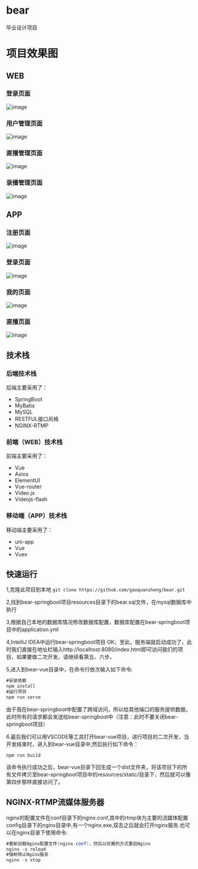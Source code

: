 # bear
毕业设计项目

# 项目效果图
## WEB
### 登录页面
![image](https://github.com/gaoquansheng/bear/blob/master/config/images/login.png)
### 用户管理页面
![image](https://github.com/gaoquansheng/bear/blob/master/config/images/userManage.png)
### 直播管理页面
![image](https://github.com/gaoquansheng/bear/blob/master/config/images/live.png)
### 录播管理页面
![image](https://github.com/gaoquansheng/bear/blob/master/config/images/record.png)
## APP
### 注册页面
![image](https://github.com/gaoquansheng/bear/blob/master/config/images/appRegesiter.jpg)
### 登录页面
![image](https://github.com/gaoquansheng/bear/blob/master/config/images/appLogin.jpg)
### 我的页面
![image](https://github.com/gaoquansheng/bear/blob/master/config/images/appMe.jpg)
### 直播页面
![image](https://github.com/gaoquansheng/bear/blob/master/config/images/appLive.jpg)

## 技术栈
### 后端技术栈
后端主要采用了：
- SpringBoot
- MyBatis
- MySQL
- RESTFUL接口风格
- NGINX-RTMP
### 前端（WEB）技术栈
前端主要采用了：
- Vue
- Axios
- ElementUI
- Vue-router
- Video.js
- Videojs-flash
### 移动端（APP）技术栈
移动端主要采用了：
- uni-app
- Vue
- Vuex
## 快速运行
1,克隆此项目到本地
`git clone https://github.com/gaoquansheng/bear.git`

2,找到bear-springboot项目resources目录下的bear.sql文件，在mysql数据库中执行

3,根据自己本地的数据库情况修改数据库配置，数据库配置在bear-springboot项目中的application.yml

4,IntelliJ IDEA中运行bear-springboot项目
OK，至此，服务端就启动成功了，此时我们直接在地址栏输入http://localhost:8080/index.html即可访问我们的项目，如果要做二次开发，请继续看第五、六步。

5,进入到bear-vue目录中，在命令行依次输入如下命令:
```java 
#安装依赖
npm install
#运行项目
npm run serve
```
由于我在bear-springboot中配置了跨域访问，所以给其他端口的服务提供数据，此时所有的请求都会发送给bear-springboot中（注意：此时不要关闭bear-springboot项目）

6.最后我们可以用VSCODE等工具打开bear-vue项目，进行项目的二次开发，当开发结束时，进入到bear-vue目录中,然后执行如下命令：

`npm run build`

该命令执行成功之后，bear-vue目录下回生成一个dist文件夹，将该项目下的所有文件拷贝至bear-springboot项目中的resources/static/目录下，然后就可以像第四步那样直接访问了。
## NGINX-RTMP流媒体服务器
nginx的配置文件在conf目录下的nginx.conf,其中的rtmp块为主要的流媒体配置
config目录下的nginx目录中,有一个nginx.exe,双击之后就会打开nginx服务.也可以在nginx目录下使用命令:
```java
#重新加载Nginx配置文件(nginx.conf)，然后以优雅的方式重启Nginx
nginx -s reload
#强制停止Nginx服务
nginx -s stop
```
